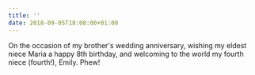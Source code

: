 ```yaml
---
title: ''
date: 2018-09-05T18:08:00+01:00
---
```

On the occasion of my brother's wedding anniversary, wishing my eldest niece Maria a happy 8th birthday, and welcoming to the world my fourth niece (fourth!), Emily. Phew!
